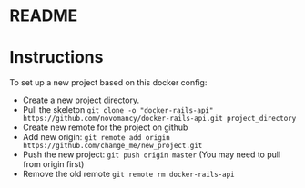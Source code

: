 # README

# Instructions

To set up a new project based on this docker config:

* Create a new project directory.
* Pull the skeleton `git clone -o "docker-rails-api" https://github.com/novomancy/docker-rails-api.git project_directory`
* Create new remote for the project on github
* Add new origin: `git remote add origin https://github.com/change_me/new_project.git`
* Push the new project: `git push origin master` (You may need to pull from origin first)
* Remove the old remote `git remote rm docker-rails-api`
